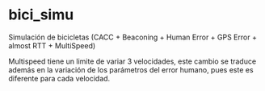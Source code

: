 # bici_simu
Simulación de bicicletas (CACC + Beaconing + Human Error + GPS Error + almost RTT + MultiSpeed)

Multispeed tiene un limite de variar 3 velocidades, este cambio se traduce además en la variación de los parámetros del error humano, pues este es diferente para cada velocidad.
